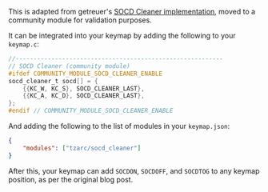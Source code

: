 This is adapted from getreuer's [SOCD Cleaner implementation](https://getreuer.info/posts/keyboards/socd-cleaner/), moved to a community module for validation purposes.

It can be integrated into your keymap by adding the following to your `keymap.c`:

```c
//----------------------------------------------------------
// SOCD Cleaner (community module)
#ifdef COMMUNITY_MODULE_SOCD_CLEANER_ENABLE
socd_cleaner_t socd[] = {
    {{KC_W, KC_S}, SOCD_CLEANER_LAST},
    {{KC_A, KC_D}, SOCD_CLEANER_LAST},
};
#endif // COMMUNITY_MODULE_SOCD_CLEANER_ENABLE
```

And adding the following to the list of modules in your `keymap.json`:

```json
{
    "modules": ["tzarc/socd_cleaner"]
}
```

After this, your keymap can add `SOCDON`, `SOCDOFF`, and `SOCDTOG` to any keymap position, as per the original blog post.
